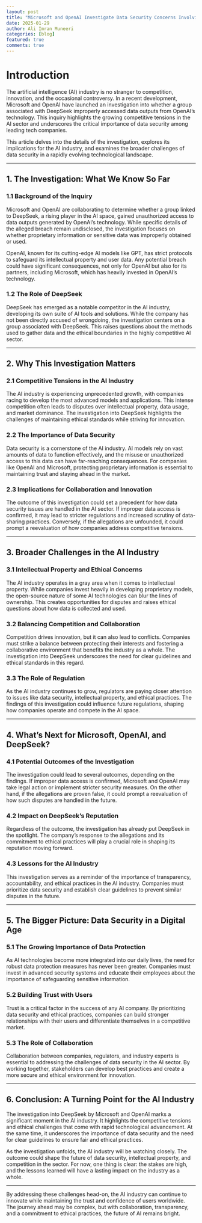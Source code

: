 ```yaml
---
layout: post
title: "Microsoft and OpenAI Investigate Data Security Concerns Involving DeepSeek"
date: 2025-01-29
author: Ali Imran Muneeri
categories: [blog]
featured: true
comments: true
---
```


# Introduction

The artificial intelligence (AI) industry is no stranger to competition, innovation, and the occasional controversy. In a recent development, Microsoft and OpenAI have launched an investigation into whether a group associated with DeepSeek improperly accessed data outputs from OpenAI’s technology. This inquiry highlights the growing competitive tensions in the AI sector and underscores the critical importance of data security among leading tech companies.  

This article delves into the details of the investigation, explores its implications for the AI industry, and examines the broader challenges of data security in a rapidly evolving technological landscape.  

---

## 1. **The Investigation: What We Know So Far**

### 1.1 Background of the Inquiry

Microsoft and OpenAI are collaborating to determine whether a group linked to DeepSeek, a rising player in the AI space, gained unauthorized access to data outputs generated by OpenAI’s technology. While specific details of the alleged breach remain undisclosed, the investigation focuses on whether proprietary information or sensitive data was improperly obtained or used.  

OpenAI, known for its cutting-edge AI models like GPT, has strict protocols to safeguard its intellectual property and user data. Any potential breach could have significant consequences, not only for OpenAI but also for its partners, including Microsoft, which has heavily invested in OpenAI’s technology.  

### 1.2 The Role of DeepSeek

DeepSeek has emerged as a notable competitor in the AI industry, developing its own suite of AI tools and solutions. While the company has not been directly accused of wrongdoing, the investigation centers on a group associated with DeepSeek. This raises questions about the methods used to gather data and the ethical boundaries in the highly competitive AI sector.  

---

## 2. **Why This Investigation Matters**

### 2.1 Competitive Tensions in the AI Industry

The AI industry is experiencing unprecedented growth, with companies racing to develop the most advanced models and applications. This intense competition often leads to disputes over intellectual property, data usage, and market dominance. The investigation into DeepSeek highlights the challenges of maintaining ethical standards while striving for innovation.  

### 2.2 The Importance of Data Security

Data security is a cornerstone of the AI industry. AI models rely on vast amounts of data to function effectively, and the misuse or unauthorized access to this data can have far-reaching consequences. For companies like OpenAI and Microsoft, protecting proprietary information is essential to maintaining trust and staying ahead in the market.  

### 2.3 Implications for Collaboration and Innovation

The outcome of this investigation could set a precedent for how data security issues are handled in the AI sector. If improper data access is confirmed, it may lead to stricter regulations and increased scrutiny of data-sharing practices. Conversely, if the allegations are unfounded, it could prompt a reevaluation of how companies address competitive tensions.  

---

## 3. **Broader Challenges in the AI Industry**

### 3.1 Intellectual Property and Ethical Concerns

The AI industry operates in a gray area when it comes to intellectual property. While companies invest heavily in developing proprietary models, the open-source nature of some AI technologies can blur the lines of ownership. This creates opportunities for disputes and raises ethical questions about how data is collected and used.  

### 3.2 Balancing Competition and Collaboration

Competition drives innovation, but it can also lead to conflicts. Companies must strike a balance between protecting their interests and fostering a collaborative environment that benefits the industry as a whole. The investigation into DeepSeek underscores the need for clear guidelines and ethical standards in this regard.  

### 3.3 The Role of Regulation

As the AI industry continues to grow, regulators are paying closer attention to issues like data security, intellectual property, and ethical practices. The findings of this investigation could influence future regulations, shaping how companies operate and compete in the AI space.  

---

## 4. **What’s Next for Microsoft, OpenAI, and DeepSeek?**

### 4.1 Potential Outcomes of the Investigation

The investigation could lead to several outcomes, depending on the findings. If improper data access is confirmed, Microsoft and OpenAI may take legal action or implement stricter security measures. On the other hand, if the allegations are proven false, it could prompt a reevaluation of how such disputes are handled in the future.  

### 4.2 Impact on DeepSeek’s Reputation

Regardless of the outcome, the investigation has already put DeepSeek in the spotlight. The company’s response to the allegations and its commitment to ethical practices will play a crucial role in shaping its reputation moving forward.  

### 4.3 Lessons for the AI Industry

This investigation serves as a reminder of the importance of transparency, accountability, and ethical practices in the AI industry. Companies must prioritize data security and establish clear guidelines to prevent similar disputes in the future.  

---

## 5. **The Bigger Picture: Data Security in a Digital Age**

### 5.1 The Growing Importance of Data Protection

As AI technologies become more integrated into our daily lives, the need for robust data protection measures has never been greater. Companies must invest in advanced security systems and educate their employees about the importance of safeguarding sensitive information.  

### 5.2 Building Trust with Users

Trust is a critical factor in the success of any AI company. By prioritizing data security and ethical practices, companies can build stronger relationships with their users and differentiate themselves in a competitive market.  

### 5.3 The Role of Collaboration

Collaboration between companies, regulators, and industry experts is essential to addressing the challenges of data security in the AI sector. By working together, stakeholders can develop best practices and create a more secure and ethical environment for innovation.  

---

## 6. **Conclusion: A Turning Point for the AI Industry**

The investigation into DeepSeek by Microsoft and OpenAI marks a significant moment in the AI industry. It highlights the competitive tensions and ethical challenges that come with rapid technological advancement. At the same time, it underscores the importance of data security and the need for clear guidelines to ensure fair and ethical practices.  

As the investigation unfolds, the AI industry will be watching closely. The outcome could shape the future of data security, intellectual property, and competition in the sector. For now, one thing is clear: the stakes are high, and the lessons learned will have a lasting impact on the industry as a whole.  

---

By addressing these challenges head-on, the AI industry can continue to innovate while maintaining the trust and confidence of users worldwide. The journey ahead may be complex, but with collaboration, transparency, and a commitment to ethical practices, the future of AI remains bright.
